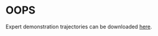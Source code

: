 # OOPS

Expert demonstration trajectories can be downloaded [here][1].

[1]: <https://mcgill-my.sharepoint.com/:f:/g/personal/wei-di_chang_mail_mcgill_ca/ErhaV9yIeehOrRSM0SKOs2wB6TuiWtMAX82GWmN7lEdy7A?e=49Nr4q> "Expert Demonstrations"
